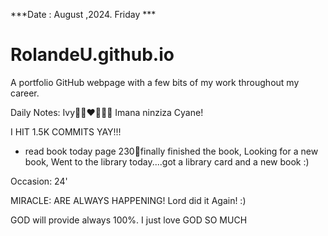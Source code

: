 ***Date : August ,2024. Friday ***
# RolandeU.github.io
 
A portfolio GitHub webpage with a few bits of my work throughout my career.

Daily Notes:
Ivy🙌🏽❤️💚🙏🏾 Imana ninziza Cyane!

I HIT 1.5K COMMITS YAY!!!
- read book today page 230💚finally finished the book, Looking for a new book, 
Went to the library today....got a library card and a new book :)

Occasion: 24'

MIRACLE: ARE ALWAYS HAPPENING!
Lord did it Again! :)

GOD will provide always 100%. I just love GOD SO MUCH







